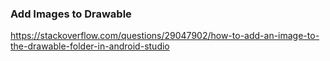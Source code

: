 ### Add Images to Drawable

https://stackoverflow.com/questions/29047902/how-to-add-an-image-to-the-drawable-folder-in-android-studio
